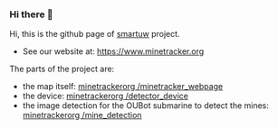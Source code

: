 ### Hi there 👋

<!--
**minetrackerorg/minetrackerorg** is a ✨ _special_ ✨ repository because its `README.md` (this file) appears on your GitHub profile.

Here are some ideas to get you started:

- 🔭 I’m currently working on ...
- 🌱 I’m currently learning ...
- 👯 I’m looking to collaborate on ...
- 🤔 I’m looking for help with ...
- 💬 Ask me about ...
- 📫 How to reach me: ...
- 😄 Pronouns: ...
- ⚡ Fun fact: ...
-->
Hi, this is the github page of [smartuw](https://taikai.network/cassinihackathons/hackathons/defence-security/projects/clfcn42g5161820001yf39mfnrb9/idea) project.

- See our website at: https://www.minetracker.org

The parts of the project are:
- the map itself: [ minetrackerorg /minetracker_webpage](https://github.com/minetrackerorg/minetracker_webpage)
- the device: [minetrackerorg /detector_device](https://github.com/minetrackerorg/detector_device)
- the image detection for the OUBot submarine to detect the mines: [minetrackerorg /mine_detection](https://github.com/minetrackerorg/mine_detection)


